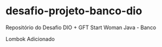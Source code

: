 # desafio-projeto-banco-dio
Repositório do Desafio DIO + GFT Start Woman Java - Banco

Lombok Adicionado
